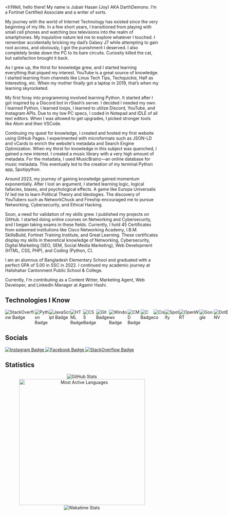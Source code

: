 <h1Well, hello there! My name is Jubair Hasan (Joy) AKA DarthDemono. I’m a Fortinet Certified Associate and a writer of sorts.</h1>
<p>
My journey with the world of Internet Technology has existed since the very beginning of my life. In a few short years, I transitioned from playing with small cell phones and watching box televisions into the realm of smartphones. My inquisitive nature led me to explore whatever I touched. I remember accidentally bricking my dad’s Galaxy J7 while attempting to gain root access, and obviously, I got the punishment I deserved. I also completely broke down the PC to its bare circuits. Curiosity killed the cat, but satisfaction brought it back.

As I grew up, the thirst for knowledge grew, and I started learning everything that piqued my interest. YouTube is a great source of knowledge. I started learning from channels like Linus Tech Tips, Techquickie, Half as Interesting, etc. When my mother finally got a laptop in 2019, that’s when my learning skyrocketed.

My first foray into programming involved learning Python. It started after I got inspired by a Discord bot in rSlash’s server. I decided I needed my own. I learned Python, I learned loops, I learned to utilize Discord, YouTube, and Instagram APIs. Due to my low PC specs, I coded in Notepad and IDLE of all text editors. When I was allowed to get upgrades, I picked stronger tools like Atom and then VSCode.

Continuing my quest for knowledge, I created and hosted my first website using GitHub Pages. I experimented with microformats such as JSON-LD and vCards to enrich the website's metadata and Search Engine Optimization. When my thirst for knowledge in this subject was quenched, I gained a new interest. I created a music library with a very high amount of metadata. For the metadata, I used MusicBrainz—an online database for music metadata. This eventually led to the creation of my terminal Python app, Spotipython.

Around 2023, my journey of gaining knowledge gained momentum exponentially. After I lost an argument, I started learning logic, logical fallacies, biases, and psychological effects. A game like Europa Universalis IV led me to learn Political Theory and Ideologies. The discovery of YouTubers such as NetworkChuck and Fireship encouraged me to pursue Networking, Cybersecurity, and Ethical Hacking.

Soon, a need for validation of my skills grew. I published my projects on GitHub. I started doing online courses on Networking and Cybersecurity, and I began taking exams in these fields. Currently, I hold 45 Certificates from esteemed institutions like Cisco Networking Academy, I.B.M. SkillsBuild, Fortinet Training Institute, and Great Learning. These certificates display my skills in theoretical knowledge of Networking, Cybersecurity, Digital Marketing (SEO, SEM, Social Media Marketing), Web Development (HTML, CSS, PHP), and Coding (Python, C).

I am an alumnus of Bangladesh Elementary School and graduated with a perfect GPA of 5.00 in SSC in 2022. I continued my academic journey at Halishahar Cantonment Public School & College.

Currently, I'm contributing as a Content Writer, Marketing Agent, Web Developer, and LinkedIn Manager at Agamir Hashi.
</p>

<h2>Technologies I Know</h2>

<div style="display: flex;">
  <img src="https://img.shields.io/badge/-StackOverflow-001633?style=for-the-badge&logo=stackoverflow" alt="StackOverflow Badge">
  <img src="https://img.shields.io/badge/-Python-001633?style=for-the-badge&logo=python" alt="Python Badge">
  <img src="https://img.shields.io/badge/-JavaScript-001633?style=for-the-badge&logo=javascript" alt="JavaScript Badge">
  <img src="https://img.shields.io/badge/-HTML-001633?style=for-the-badge&logo=html5" alt="HTML Badge">
  <img src="https://img.shields.io/badge/-CSS-001633?style=for-the-badge&logo=css3" alt="CSS Badge">
  <img src="https://img.shields.io/badge/-Git-001633?style=for-the-badge&logo=git" alt="Git Badge">
  <img src="https://img.shields.io/badge/-Windows-001633?style=for-the-badge&logo=Windows" alt="Windows Badge">
  <img src="https://img.shields.io/badge/-CMD-001633?style=for-the-badge&logo=windowsterminal" alt="CMD Badge">
  <img src="https://img.shields.io/badge/-C-001633?style=for-the-badge&logo=c" alt="C Badge">
  <img src="https://img.shields.io/badge/-Cisco-001633?style=for-the-badge&logo=Cisco" alt="Cisco">
  <img src="https://img.shields.io/badge/-Spotify-001633?style=for-the-badge&logo=Spotify" alt="Spotify">
  <img src="https://img.shields.io/badge/-openwrt-001633?style=for-the-badge&logo=openwrt" alt="OpenWRT">
  <img src="https://img.shields.io/badge/-Google-001633?style=for-the-badge&logo=Google" alt="Google">
  <img src="https://img.shields.io/badge/-dotenv-001633?style=for-the-badge&logo=dotenv" alt="DotENV">
  <img src="https://img.shields.io/badge/-musicbrainz-001633?style=for-the-badge&logo=musicbrainz" alt="MusicBrainz">
</div>

<h2>Socials</h2>

<div class="socialmedia-btns">
  <a tabindex="0" rel="external author me contact about" hreflang="en" type="text/html" title="My Instagram" href="https://instagram.com/darthdemono/" class="url u-url">
    <img src="https://img.shields.io/badge/-Instagram-black?style=for-the-badge&logo=Instagram" alt="Instagram Badge">
  </a>
  
  <a tabindex="0" rel="external author me contact about" hreflang="en" type="text/html" title="My Facebook Profile" href="https://www.facebook.com/darthdemono/" class="url u-url">
    <img src="https://img.shields.io/badge/-Facebook-black?style=for-the-badge&logo=Facebook" alt="Facebook Badge">
  </a>
  
  <a tabindex="0" rel="external author me contact about" hreflang="en" type="text/html" title="My Stackoverflow Profile" href="https://stackoverflow.com/users/13643722/darth-demono?tab=profile" class="url u-url stack fa-stack-overflow">
    <img src="https://img.shields.io/badge/-Stack%20Overflow-black?style=for-the-badge&logo=StackOverflow" alt="StackOverflow Badge">
  </a>
</div>

<h2>Statistics</h2>

<div align="center">
  <img src="https://github-readme-stats.vercel.app/api?username=darthdemono&show_icons=true&theme=radical&text_color=ffffff&border_color=800080&custom_title=GitHub+Stats" alt="GitHub Stats"/>
  <img src="https://github-readme-stats.vercel.app/api/top-langs/?username=darthdemono&layout=compact&theme=radical&text_color=ffffff&border_color=800080&custom_title=Most+Active+Languages" width=413 alt="Most Active Languages"/>
  <img src="https://github-readme-stats.vercel.app/api/wakatime?username=darthdemono&theme=radical&text_color=ffffff&layout=compact&border_color=800080&v=2" alt="Wakatime Stats"/>
</div>

